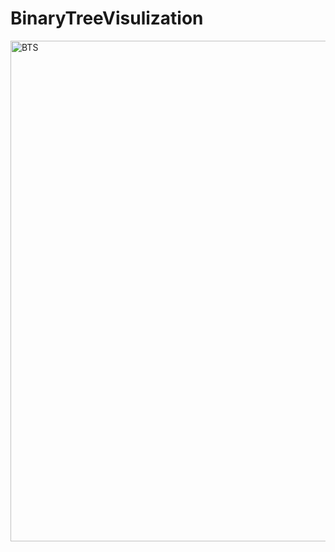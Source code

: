 # BinaryTreeVisulization

<img width="801" alt="BTS" src="https://user-images.githubusercontent.com/65016554/141092047-2377e9f5-ff07-4e84-89ef-d55360186f9f.png">

